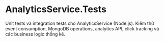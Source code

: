 # AnalyticsService.Tests

Unit tests và integration tests cho AnalyticsService (Node.js). Kiểm thử event consumption, MongoDB operations, analytics API, click tracking và các business logic thống kê. 